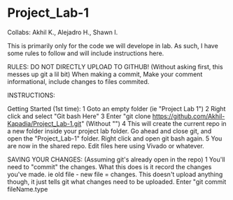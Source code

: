 # Project_Lab-1

Collabs: Akhil K., Alejadro H., Shawn I.

This is primarily only for the code we will develope in lab.
As such, I have some rules to follow and will include instructions here.

RULES:
DO NOT DIRECTLY UPLOAD TO GITHUB! (Without asking first, this messes up git a lil bit)
When making a commit, Make your comment informational, include changes to files commited.


INSTRUCTIONS:

Getting Started (1st time):
1	Goto an empty folder (ie "Project Lab 1")
2	Right click and select "Git bash Here"
3	Enter "git clone https://github.com/Akhil-Kapadia/Project_Lab-1.git" (Without "")
4	This will create the current repo in a new folder inside your project lab folder. Go ahead and close git, 
and open the "Project_Lab-1" folder. Right click and open git bash again.
5	You are now in the shared repo. Edit files here using Vivado or whatever.

SAVING YOUR CHANGES:
(Assuming git's already open in the repo) 
1	You'll need to "commit" the changes. What this does is it record the changes you've made. ie old file - new file = changes.
This doesn't upload anything though, it just tells git what changes need to be uploaded.
Enter "git commit fileName.type